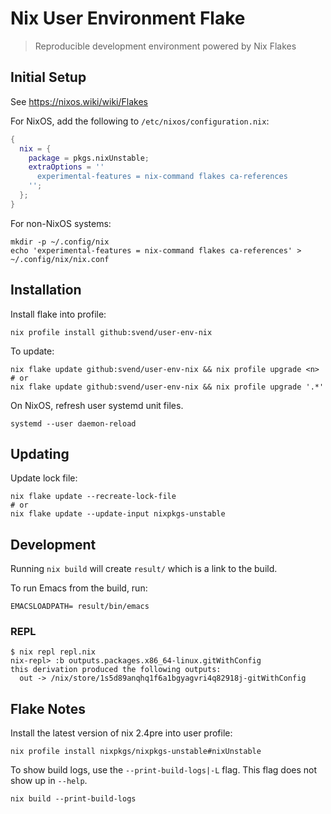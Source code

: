 # Nix User Environment Flake

> Reproducible development environment powered by Nix Flakes

## Initial Setup

See  https://nixos.wiki/wiki/Flakes

For NixOS, add the following to `/etc/nixos/configuration.nix`:

``` nix
{
  nix = {
    package = pkgs.nixUnstable;
    extraOptions = ''
      experimental-features = nix-command flakes ca-references
    '';
  };
}
```

For non-NixOS systems:

``` shell
mkdir -p ~/.config/nix
echo 'experimental-features = nix-command flakes ca-references' > ~/.config/nix/nix.conf
```

## Installation

Install flake into profile:

``` shell
nix profile install github:svend/user-env-nix
```

To update:

``` shell
nix flake update github:svend/user-env-nix && nix profile upgrade <n>
# or
nix flake update github:svend/user-env-nix && nix profile upgrade '.*'
```

On NixOS, refresh user systemd unit files.

``` shell
systemd --user daemon-reload
```

## Updating

Update lock file:

``` shell
nix flake update --recreate-lock-file
# or
nix flake update --update-input nixpkgs-unstable
```

## Development

Running `nix build` will create `result/` which is a link to the build.

To run Emacs from the build, run:

``` shell
EMACSLOADPATH= result/bin/emacs
```

### REPL

```
$ nix repl repl.nix
nix-repl> :b outputs.packages.x86_64-linux.gitWithConfig
this derivation produced the following outputs:
  out -> /nix/store/1s5d89anqhq1f6a1bgyagvri4q82918j-gitWithConfig
```

## Flake Notes

Install the latest version of nix 2.4pre into user profile:

``` shell
nix profile install nixpkgs/nixpkgs-unstable#nixUnstable
```

To show build logs, use the `--print-build-logs|-L` flag. This flag does not
show up in `--help`.

``` shell
nix build --print-build-logs
```
